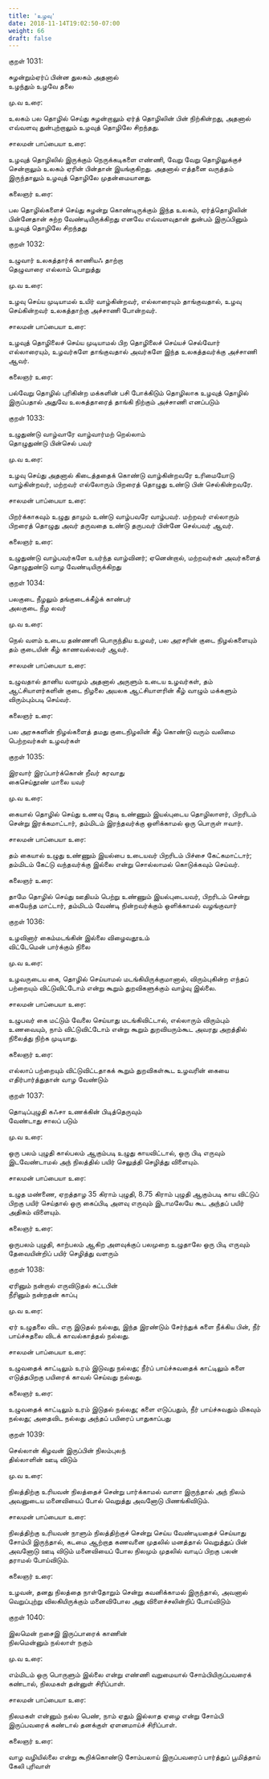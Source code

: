 ```yaml
---
title: 'உழவு'
date: 2018-11-14T19:02:50-07:00
weight: 66
draft: false
---
```



குறள்  1031:

சுழன்றும்ஏர்ப் பின்ன துலகம் அதனால்  
உழந்தும் உழவே தலை

மு.வ உரை:

உலகம் பல தொழில் செய்து சுழன்றாலும் ஏர்த் தொழிலின் பின் நிற்கின்றது, அதனால் எவ்வளவு துன்புற்றாலும் உழவுத் தொழிலே சிறந்தது.

சாலமன் பாப்பையா உரை:

உழவுத் தொழிலில் இருக்கும் நெருக்கடிகளை எண்ணி, வேறு வேறு தொழிலுக்குச் சென்றாலும் உலகம் ஏரின் பின்தான் இயங்குகிறது. அதனால் எத்தனை வருத்தம் இருந்தாலும் உழவுத் தொழிலே முதன்மையானது.

கலைஞர் உரை:

பல தொழில்களைச் செய்து சுழன்று கொண்டிருக்கும் இந்த உலகம், ஏர்த்தொழிலின் பின்னேதான் சுற்ற வேண்டியிருக்கிறது எனவே எவ்வளவுதான் துன்பம் இருப்பினும் உழவுத் தொழிலே சிறந்தது

குறள்  1032:

உழுவார் உலகத்தார்க் காணியஃ தாற்றா  
தெழுவாரை எல்லாம் பொறுத்து

மு.வ உரை:

உழவு செய்ய முடியாமல் உயிர் வாழ்கின்றவர், எல்லாரையும் தாங்குவதால், உழவு செய்கின்றவர் உலகத்தாற்கு அச்சாணி போன்றவர்.

சாலமன் பாப்பையா உரை:

உழவுத் தொழிலைச் செய்ய முடியாமல் பிற தொழிலைச் செய்யச் செல்வோர் எல்லாரையும், உழவர்களே தாங்குவதால் அவர்களே இந்த உலகத்தவர்க்கு அச்சாணி ஆவர்.

கலைஞர் உரை:

பல்வேறு தொழில் புரிகின்ற மக்களின் பசி போக்கிடும் தொழிலாக உழவுத் தொழில் இருப்பதால் அதுவே உலகத்தாரைத் தாங்கி நிற்கும் அச்சாணி எனப்படும்

குறள்  1033:

உழுதுண்டு வாழ்வாரே வாழ்வார்மற் றெல்லாம்  
தொழுதுண்டு பின்செல் பவர்

மு.வ உரை:

உழவு செய்து அதனால் கிடைத்ததைக் கொண்டு வாழ்கின்றவரே உரிமையோடு வாழ்கின்றவர், மற்றவர் எல்லோரும் பிறரைத் தொழுது உண்டு பின் செல்கின்றவரே.

சாலமன் பாப்பையா உரை:

பிறர்க்காகவும் உழுது தாமும் உண்டு வாழ்பவரே வாழ்பவர். மற்றவர் எல்லாரும் பிறரைத் தொழுது அவர் தருவதை உண்டு தருபவர் பின்னே செல்பவர் ஆவர்.

கலைஞர் உரை:

உழுதுண்டு வாழ்பவர்களே உயர்ந்த வாழ்வினர்; ஏனென்றால், மற்றவர்கள் அவர்களைத் தொழுதுண்டு வாழ வேண்டியிருக்கிறது

குறள்  1034:

பலகுடை நீழலும் தங்குடைக்கீழ்க் காண்பர்  
அலகுடை நீழ லவர்

மு.வ உரை:

நெல் வளம் உடைய தண்ணளி பொருந்திய உழவர், பல அரசரின் குடை நிழல்களையும் தம் குடையின் கீழ் காணவல்லவர் ஆவர்.

சாலமன் பாப்பையா உரை:

உழுவதால் தானிய வளமும் அதனால் அருளும் உடைய உழவர்கள், தம் ஆட்சியாளர்களின் குடை நிழலை அயலக ஆட்சியாளரின் கீழ் வாழும் மக்களும் விரும்பும்படி செய்வர்.

கலைஞர் உரை:

பல அரசுகளின் நிழல்களைத் தமது குடைநிழலின் கீழ் கொண்டு வரும் வலிமை பெற்றவர்கள் உழவர்கள்

குறள்  1035:

இரவார் இரப்பார்க்கொன் றீவர் கரவாது  
கைசெய்தூண் மாலை யவர்

மு.வ உரை:

கையால் தொழில் செய்து உணவு தேடி உண்ணும் இயல்புடைய தொழிலாளர், பிறரிடம் சென்று இரக்கமாட்டார், தம்மிடம் இரந்தவர்க்கு ஒளிக்காமல் ஒரு பொருள் ஈவார்.

சாலமன் பாப்பையா உரை:

தம் கையால் உழுது உண்ணும் இயல்பை உடையவர் பிறரிடம் பிச்சை கேட்கமாட்டார்; தம்மிடம் கேட்டு வந்தவர்க்கு இல்லை என்று சொல்லாமல் கொடுக்கவும் செய்வர்.

கலைஞர் உரை:

தாமே தொழில் செய்து ஊதியம் பெற்று உண்ணும் இயல்புடையவர், பிறரிடம் சென்று கையேந்த மாட்டார், தம்மிடம் வேண்டி நின்றவர்க்கும் ஒளிக்காமல் வழங்குவார்

குறள்  1036:

உழவினார் கைம்மடங்கின் இல்லை விழைவதூஉம்  
விட்டேமென் பார்க்கும் நிலை

மு.வ உரை:

உழவருடைய கை, தொழில் செய்யாமல் மடங்கியிருக்குமானால், விரும்புகின்ற எந்தப் பற்றையும் விட்டுவிட்டோம் என்று கூறும் துறவிகளுக்கும் வாழ்வு இல்லை.

சாலமன் பாப்பையா உரை:

உழுபவர் கை மட்டும் வேலை செய்யாது மடங்கிவிட்டால், எல்லாரும் விரும்பும் உணவையும், நாம் விட்டுவிட்டோம் என்று கூறும் துறவியரும்கூட அவரது அறத்தில் நிலைத்து நிற்க முடியாது.

கலைஞர் உரை:

எல்லாப் பற்றையும் விட்டுவிட்டதாகக் கூறும் துறவிகள்கூட உழவரின் கையை எதிர்பார்த்துதான் வாழ வேண்டும்

குறள்  1037:

தொடிப்புழுதி கஃசா உணக்கின் பிடித்தெருவும்  
வேண்டாது சாலப் படும்

மு.வ உரை:

ஒரு பலம் புழுதி கால்பலம் ஆகும்படி உழுது காயவிட்டால், ஒரு பிடி எருவும் இடவேண்டாமல் அந் நிலத்தில் பயிர் செலுத்தி செழித்து விளையும்.

சாலமன் பாப்பையா உரை:

உழுத மண்ணை, ஏறத்தாழ 35 கிராம் புழுதி, 8.75 கிராம் புழுதி ஆகும்படி காய விட்டுப் பிறகு பயிர் செய்தால் ஒரு கைப்பிடி அளவு எருவும் இடாமலேயே கூட அந்தப் பயிர் அதிகம் விளையும்.

கலைஞர் உரை:

ஒருபலம் புழுதி, காற்பலம் ஆகிற அளவுக்குப் பலமுறை உழுதாலே ஒரு பிடி எருவும் தேவையின்றிப் பயிர் செழித்து வளரும்

குறள்  1038:

ஏரினும் நன்றால் எருவிடுதல் கட்டபின்  
நீரினும் நன்றதன் காப்பு

மு.வ உரை:

ஏர் உழுதலை விட எரு இடுதல் நல்லது, இந்த இரண்டும் சேர்ந்துக் களை நீக்கிய பின், நீர் பாய்ச்சுதலை விடக் காவல்காத்தல் நல்லது.

சாலமன் பாப்பையா உரை:

உழுவதைக் காட்டிலும் உரம் இடுவது நல்லது; நீர்ப் பாய்ச்சுவதைக் காட்டிலும் களை எடுத்தபிறகு பயிரைக் காவல் செய்வது நல்லது.

கலைஞர் உரை:

உழுவதைக் காட்டிலும் உரம் இடுதல் நல்லது; களை எடுப்பதும், நீர் பாய்ச்சுவதும் மிகவும் நல்லது; அதைவிட நல்லது அந்தப் பயிரைப் பாதுகாப்பது

குறள்  1039:

செல்லான் கிழவன் இருப்பின் நிலம்புலந்  
தில்லாளின் ஊடி விடும்

மு.வ உரை:

நிலத்திற்கு உரியவன் நிலத்தைச் சென்று பார்க்காமல் வாளா இருந்தால் அந் நிலம் அவனுடைய மனைவியைப் போல் வெறுத்து அவனோடு பிணங்கிவிடும்.

சாலமன் பாப்பையா உரை:

நிலத்திற்கு உரியவன் நாளும் நிலத்திற்குச் சென்று செய்ய வேண்டியதைச் செய்யாது சோம்பி இருந்தால், கடமை ஆற்றாத கணவனை முதலில் மனத்தால் வெறுத்துப் பின் அவனோடு ஊடி விடும் மனைவியைப் போல நிலமும் முதலில் வாடிப் பிறகு பலன் தராமல் போய்விடும்.

கலைஞர் உரை:

உழவன், தனது நிலத்தை நாள்தோறும் சென்று கவனிக்காமல் இருந்தால், அவனால் வெறுப்புற்று விலகியிருக்கும் மனைவிபோல அது விளைச்சலின்றிப் போய்விடும்

குறள்  1040:

இலமென் றசைஇ இருப்பாரைக் காணின்  
நிலமென்னும் நல்லாள் நகும்

மு.வ உரை:

எம்மிடம் ஒரு பொருளும் இல்லை என்று எண்ணி வறுமையால் சோம்பியிருப்பவரைக் கண்டால், நிலமகள் தன்னுள் சிரிப்பாள்.

சாலமன் பாப்பையா உரை:

நிலமகள் என்னும் நல்ல பெண், நாம் ஏதும் இல்லாத ஏழை என்று சோம்பி இருப்பவரைக் கண்டால் தனக்குள் ஏளனமாய்ச் சிரிப்பாள்.

கலைஞர் உரை:

வாழ வழியில்லை என்று கூறிக்கொண்டு சோம்பலாய் இருப்பவரைப் பார்த்துப் பூமித்தாய் கேலி புரிவாள்